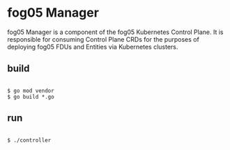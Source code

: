 # fog05 Manager
fog05 Manager is a component of the fog05 Kubernetes Control Plane. It is responsible for consuming Control Plane CRDs for the purposes of deploying fog05 FDUs and Entities via Kubernetes clusters.



## build

```

$ go mod vendor
$ go build *.go

```


## run

```

$ ./controller

```